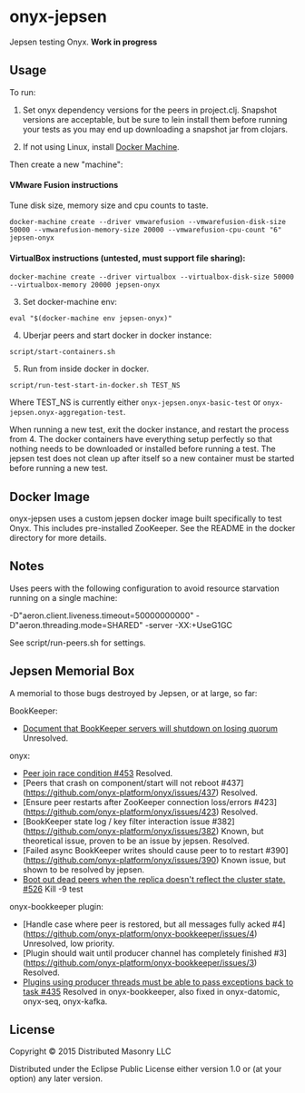 # onyx-jepsen

Jepsen testing Onyx. **Work in progress**

## Usage

To run:

1. Set onyx dependency versions for the peers in project.clj.
   Snapshot versions are acceptable, but be sure to lein install them before
   running your tests as you may end up downloading a snapshot jar from
   clojars.

2. If not using Linux, install [Docker Machine](https://docs.docker.com/machine/).

Then create a new "machine":

#### VMware Fusion instructions

Tune disk size, memory size and cpu counts to taste.

```
docker-machine create --driver vmwarefusion --vmwarefusion-disk-size 50000 --vmwarefusion-memory-size 20000 --vmwarefusion-cpu-count "6" jepsen-onyx
```

#### VirtualBox instructions (untested, must support file sharing):
```
docker-machine create --driver virtualbox --virtualbox-disk-size 50000 --virtualbox-memory 20000 jepsen-onyx
```

3. Set docker-machine env:
```
eval "$(docker-machine env jepsen-onyx)"
```

4. Uberjar peers and start docker in docker instance:
```
script/start-containers.sh
```

5. Run from inside docker in docker.
```
script/run-test-start-in-docker.sh TEST_NS
```

Where TEST_NS is currently either `onyx-jepsen.onyx-basic-test` or `onyx-jepsen.onyx-aggregation-test`.

When running a new test, exit the docker instance, and restart the process from
4. The docker containers have everything setup perfectly so that nothing needs
to be downloaded or installed before running a test. The jepsen test does not
clean up after itself so a new container must be started before running a new test.

## Docker Image

onyx-jepsen uses a custom jepsen docker image built specifically to test Onyx.
This includes pre-installed ZooKeeper. See the README in the docker directory
for more details.

## Notes

Uses peers with the following configuration to avoid resource starvation running on a single machine:

-D"aeron.client.liveness.timeout=50000000000" -D"aeron.threading.mode=SHARED" -server -XX:+UseG1GC 

See script/run-peers.sh for settings.

## Jepsen Memorial Box

A memorial to those bugs destroyed by Jepsen, or at large, so far:

BookKeeper:

* [Document that BookKeeper servers will shutdown on losing quorum](https://issues.apache.org/jira/browse/BOOKKEEPER-882) Unresolved.

onyx:

* [Peer join race condition #453](https://github.com/onyx-platform/onyx/issues/453) Resolved.
* [Peers that crash on component/start will not reboot #437] (https://github.com/onyx-platform/onyx/issues/437) Resolved. 
* [Ensure peer restarts after ZooKeeper connection loss/errors #423] (https://github.com/onyx-platform/onyx/issues/423) Resolved.
* [BookKeeper state log / key filter interaction issue #382] (https://github.com/onyx-platform/onyx/issues/382) Known, but theoretical issue, proven to be an issue by jepsen. Resolved.
* [Failed async BookKeeper writes should cause peer to to restart #390] (https://github.com/onyx-platform/onyx/issues/390) Known issue, but shown to be resolved by jepsen.
* [Boot out dead peers when the replica doesn't reflect the cluster state. #526](https://github.com/onyx-platform/onyx/pull/526) Kill -9 test 

onyx-bookkeeper plugin:
* [Handle case where peer is restored, but all messages fully acked #4] (https://github.com/onyx-platform/onyx-bookkeeper/issues/4) Unresolved, low priority.
* [Plugin should wait until producer channel has completely finished #3] (https://github.com/onyx-platform/onyx-bookkeeper/issues/3) Resolved.
* [Plugins using producer threads must be able to pass exceptions back to task #435](https://github.com/onyx-platform/onyx/issues/435) Resolved in onyx-bookkeeper, also fixed in onyx-datomic, onyx-seq, onyx-kafka.

## License

Copyright © 2015 Distributed Masonry LLC

Distributed under the Eclipse Public License either version 1.0 or (at
your option) any later version.
